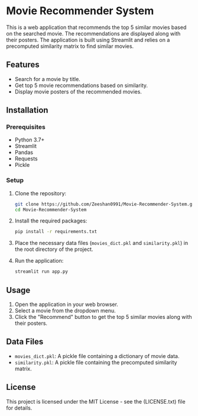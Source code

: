 # Movie Recommender System

This is a web application that recommends the top 5 similar movies based on the searched movie. The recommendations are displayed along with their posters. The application is built using Streamlit and relies on a precomputed similarity matrix to find similar movies.

## Features
- Search for a movie by title.
- Get top 5 movie recommendations based on similarity.
- Display movie posters of the recommended movies.

## Installation

### Prerequisites
- Python 3.7+
- Streamlit
- Pandas
- Requests
- Pickle

### Setup

1. Clone the repository:
    ```sh
    git clone https://github.com/Zeeshan0991/Movie-Recommender-System.git
    cd Movie-Recommender-System
    ```

2. Install the required packages:
    ```sh
    pip install -r requirements.txt
    ```

3. Place the necessary data files (`movies_dict.pkl` and `similarity.pkl`) in the root directory of the project.

4. Run the application:
    ```sh
    streamlit run app.py
    ```

## Usage

1. Open the application in your web browser.
2. Select a movie from the dropdown menu.
3. Click the "Recommend" button to get the top 5 similar movies along with their posters.

## Data Files
- `movies_dict.pkl`: A pickle file containing a dictionary of movie data.
- `similarity.pkl`: A pickle file containing the precomputed similarity matrix.

## License

This project is licensed under the MIT License - see the (LICENSE.txt) file for details.

